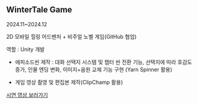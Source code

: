 ## WinterTale Game

2024.11~2024.12

2D 모바일 힐링 어드벤처 + 비주얼 노벨 게임(GitHub 협업)

역할 : Unity 개발
    
- 에피소드씬 제작 : 대화 선택지 시스템 및 챕터 씬 전환 기능, 선택지에 따라 호감도 증가, 인물 엔딩 변화, 이미지+음원 교체 기능 구현 (Yarn Spinner 활용)
    
- 게임 영상 촬영 및 편집본 제작(ClipChamp 활용)

[시연 영상 보러가기](https://youtu.be/_JOBmKv9mYY)
